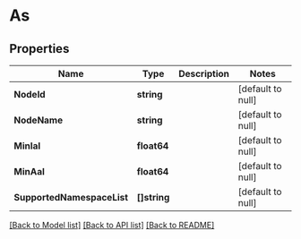 # As

## Properties
Name | Type | Description | Notes
------------ | ------------- | ------------- | -------------
**NodeId** | **string** |  | [default to null]
**NodeName** | **string** |  | [default to null]
**MinIal** | **float64** |  | [default to null]
**MinAal** | **float64** |  | [default to null]
**SupportedNamespaceList** | **[]string** |  | [default to null]

[[Back to Model list]](../README.md#documentation-for-models) [[Back to API list]](../README.md#documentation-for-api-endpoints) [[Back to README]](../README.md)

